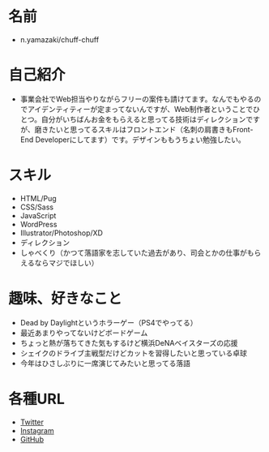 # 名前
 * n.yamazaki/chuff-chuff

# 自己紹介
 * 事業会社でWeb担当やりながらフリーの案件も請けてます。なんでもやるのでアイデンティティーが定まってないんですが、Web制作者ということでひとつ。自分がいちばんお金をもらえると思ってる技術はディレクションですが、磨きたいと思ってるスキルはフロントエンド（名刺の肩書きもFront-End Developerにしてます）です。デザインももうちょい勉強したい。

# スキル
 * HTML/Pug
 * CSS/Sass
 * JavaScript
 * WordPress
 * Illustrator/Photoshop/XD
 * ディレクション
 * しゃべくり（かつて落語家を志していた過去があり、司会とかの仕事がもらえるならマジでほしい）

# 趣味、好きなこと
 * Dead by Daylightというホラーゲー（PS4でやってる）
 * 最近あまりやってないけどボードゲーム
 * ちょっと熱が落ちてきた気もするけど横浜DeNAベイスターズの応援
 * シェイクのドライブ主戦型だけどカットを習得したいと思っている卓球
 * 今年はひさしぶりに一席演じてみたいと思ってる落語

# 各種URL
 * [Twitter](https://twitter.com/chuff_chuff09)
 * [Instagram](https://www.instagram.com/possyu/)
 * [GitHub](https://github.com/chuff-chuff)